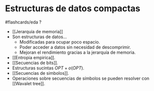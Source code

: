 # Estructuras de datos compactas
#flashcards/eda
?
- [[Jerarquia de memoria]]
- Son estructuras de datos...
	- Modificadas para ocupar poco espacio.
	- Poder acceder a datos sin necesidad de descomprimir.
	- Mejoran el rendimiento gracias a la jerarquía de memoria.
- [[Entropia empirica]].
- [[Secuencias de bits]].
- Estructuras sucintas $OPT + o(OPT)$.
- [[Secuencias de simbolos]].
- Operaciones sobre secuencias de símbolos se pueden resolver con [[Wavalet tree]].